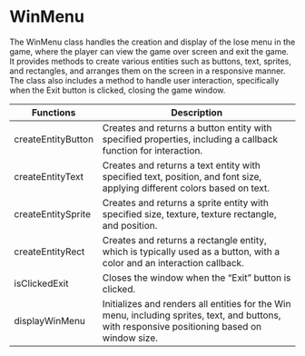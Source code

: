 # WinMenu

The WinMenu class handles the creation and display of the lose menu in the game, where the player can view the game over screen and exit the game. It provides methods to create various entities such as buttons, text, sprites, and rectangles, and arranges them on the screen in a responsive manner. The class also includes a method to handle user interaction, specifically when the Exit button is clicked, closing the game window. 

| Functions                          | Description                                                                                       |
|-------------------------------------|---------------------------------------------------------------------------------------------------|
| createEntityButton                  | Creates and returns a button entity with specified properties, including a callback function for interaction. |
| createEntityText                    | Creates and returns a text entity with specified text, position, and font size, applying different colors based on text. |
| createEntitySprite                  | Creates and returns a sprite entity with specified size, texture, texture rectangle, and position.  |
| createEntityRect                    | Creates and returns a rectangle entity, which is typically used as a button, with a color and an interaction callback. |
| isClickedExit                       | Closes the window when the “Exit” button is clicked.                                               |
| displayWinMenu                     | Initializes and renders all entities for the Win menu, including sprites, text, and buttons, with responsive positioning based on window size. |